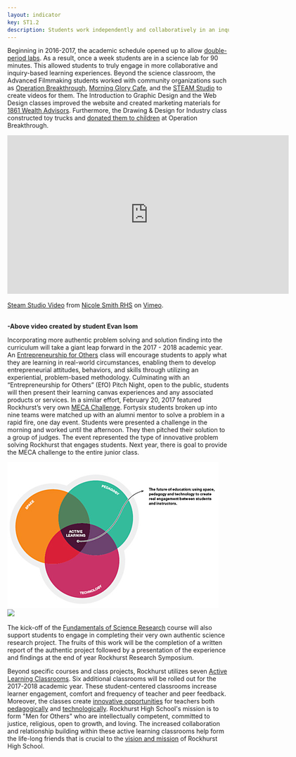 ```yaml
---
layout: indicator
key: ST1.2
description: Students work independently and collaboratively in an inquiry-based learning environment that encourages finding creative solutions to authentic and complex problems.
---
```

Beginning in 2016-2017, the academic schedule opened up to allow [double-period labs](http://steam.rockhursths.edu/2017/01/26/Increasing-Laboratory-Time.html). As a result, once a week students are in a science lab for 90 minutes. This allowed students to truly engage in more collaborative and inquiry-based learning experiences. Beyond the science classroom, the Advanced Filmmaking students worked with community organizations such as [Operation Breakthrough](https://operationbreakthrough.org/), [Morning Glory Cafe](http://www.morningglorycares.com/), and the [STEAM Studio](http://steam-studio.com/) to create videos for them. The Introduction to Graphic Design and the Web Design classes improved the website and created marketing materials for [1861 Wealth Advisors](http://www.1861wealth.com/). Furthermore, the Drawing & Design for Industry class constructed toy trucks and [donated them to children](https://www.rockhursths.edu/pages/news/news---regis-toy-drive) at Operation Breakthrough.

<iframe src="https://player.vimeo.com/video/195454662" width="640" height="360" frameborder="0" webkitallowfullscreen mozallowfullscreen allowfullscreen></iframe>
<p><a href="https://vimeo.com/195454662">Steam Studio Video</a> from <a href="https://vimeo.com/user13294911">Nicole Smith RHS</a> on <a href="https://vimeo.com">Vimeo</a>.</p>
<br><strong> -Above video created by student Evan Isom </strong>

Incorporating more authentic problem solving and solution finding into the curriculum will take a giant leap forward in the 2017 - 2018 academic year. An [Entrepreneurship for Others](https://drive.google.com/file/d/0B1-JIRrX_4I5Vk9QcURQMFFhOUE/view?usp=sharing) class will encourage students to apply what they are learning in real-world circumstances, enabling them to develop entrepreneurial attitudes, behaviors, and skills through utilizing an experiential, problem-based methodology. Culminating with an “Entrepreneurship for Others” (EfO) Pitch Night, open to the public, students will then present their learning canvas experiences and any associated products or services. In a similar effort, February 20, 2017 featured Rockhurst’s very own [MECA Challenge](http://steam.rockhursths.edu/2017/02/11/MECA-Challenge.html). Fortysix students broken up into nine teams were matched up with an alumni mentor to solve a problem in a rapid fire, one day event. Students were presented a challenge in the morning and worked until the afternoon. They then pitched their solution to a group of judges. The event represented the type of innovative problem solving Rockhurst that engages students. Next year, there is goal to provide the MECA challenge to the entire junior class.

<div class="flex-wrapper">
  <img src="/img/Active Learning.jpeg">
</div>
<div class="flex-wrapper">
  <img src="/img/Winning Group.jpg">
</div>  
  
The kick-off of the [Fundamentals of Science Research](https://docs.google.com/document/d/14B8LvJySYbBbJaVf3koHQjMEQvKbGGYjQpxeDrP3UOc/edit?usp=sharing) course will also support students to engage in completing their very own authentic science research project. The fruits of this work will be the completion of a written report of the authentic project followed by a presentation of the experience and findings at the end of year Rockhurst Research Symposium.

Beyond specific courses and class projects, Rockhurst utilizes seven [Active Learning Classrooms](http://steam.rockhursths.edu/2016/05/09/Perceptions-of-the-Active-Learning-Classrooms.html). Six additional classrooms will be rolled out for the 2017-2018 academic year. These student-centered classrooms increase learner engagement, comfort and frequency of teacher and peer feedback. Moreover, the classes create [innovative opportunities](http://steam.rockhursths.edu/active-learning/classroom-description/) for teachers both [pedagogically](http://steam.rockhursths.edu/2015/09/07/Three-Weeks-In.html) and [technologically](http://steam.rockhursths.edu/2015/09/17/Reflecting-on-Student-Whiteboards.html). Rockhurst High School's mission is to form "Men for Others" who are intellectually competent, committed to justice, religious, open to growth, and loving. The increased collaboration and relationship building within these active learning classrooms help form the life-long friends that is crucial to the [vision and mission](https://www.rockhursths.edu/pages/about-us/school-information/about-us---school-information---mission-and-vision) of Rockhurst High School.

